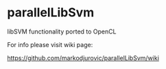 # parallelLibSvm
libSVM functionality ported to OpenCL

For info please visit wiki page:

https://github.com/markodjurovic/parallelLibSvm/wiki
